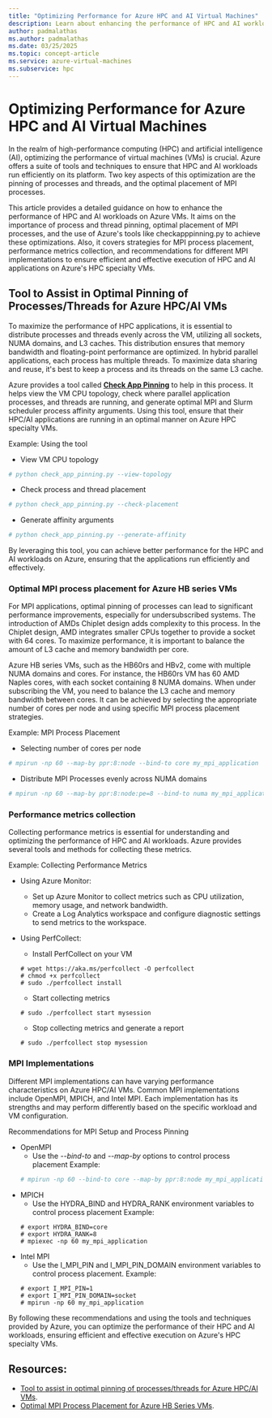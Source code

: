 ```yaml
---
title: "Optimizing Performance for Azure HPC and AI Virtual Machines"
description: Learn about enhancing the performance of HPC and AI workloads on Azure VM using Azure offered suite of tools and techniques.
author: padmalathas
ms.author: padmalathas
ms.date: 03/25/2025
ms.topic: concept-article
ms.service: azure-virtual-machines
ms.subservice: hpc
---
```


# Optimizing Performance for Azure HPC and AI Virtual Machines

In the realm of high-performance computing (HPC) and artificial intelligence (AI), optimizing the performance of virtual machines (VMs) is crucial. Azure offers a suite of tools and techniques to ensure that HPC and AI workloads run efficiently on its platform. Two key aspects of this optimization are the pinning of processes and threads, and the optimal placement of MPI processes. 

This article provides a detailed guidance on how to enhance the performance of HPC and AI workloads on Azure VMs. It aims on the importance of process and thread pinning, optimal placement of MPI processes, and the use of Azure's tools like checkapppinning.py to achieve these optimizations. Also, it covers strategies for MPI process placement, performance metrics collection, and recommendations for different MPI implementations to ensure efficient and effective execution of HPC and AI applications on Azure's HPC specialty VMs. 

## Tool to Assist in Optimal Pinning of Processes/Threads for Azure HPC/AI VMs

To maximize the performance of HPC applications, it is essential to distribute processes and threads evenly across the VM, utilizing all sockets, NUMA domains, and L3 caches. This distribution ensures that memory bandwidth and floating-point performance are optimized. In hybrid parallel applications, each process has multiple threads. To maximize data sharing and reuse, it's best to keep a process and its threads on the same L3 cache.

Azure provides a tool called [**Check App Pinning**](https://github.com/Azure/azurehpc/tree/master/experimental/check_app_pinning_tool)  to help in this process. It helps view the VM CPU topology, check where parallel application processes, and threads are running, and generate optimal MPI and Slurm scheduler process affinity arguments. Using this tool, ensure that their HPC/AI applications are running in an optimal manner on Azure HPC specialty VMs.

Example: Using the tool
- View VM CPU topology
```python
# python check_app_pinning.py --view-topology
```
- Check process and thread placement
```python
# python check_app_pinning.py --check-placement
```
- Generate affinity arguments
```python
# python check_app_pinning.py --generate-affinity
```
By leveraging this tool, you can achieve better performance for the HPC and AI workloads on Azure, ensuring that the applications run efficiently and effectively.

### Optimal MPI process placement for Azure HB series VMs

For MPI applications, optimal pinning of processes can lead to significant performance improvements, especially for undersubscribed systems. The introduction of AMDs Chiplet design adds complexity to this process. In the Chiplet design, AMD integrates smaller CPUs together to provide a socket with 64 cores. To maximize performance, it is important to balance the amount of L3 cache and memory bandwidth per core.

Azure HB series VMs, such as the HB60rs and HBv2, come with multiple NUMA domains and cores. For instance, the HB60rs VM has 60 AMD Naples cores, with each socket containing 8 NUMA domains. When under subscribing the VM, you need to balance the L3 cache and memory bandwidth between cores. It can be achieved by selecting the appropriate number of cores per node and using specific MPI process placement strategies.

Example: MPI Process Placement
- Selecting number of cores per node
```bash
# mpirun -np 60 --map-by ppr:8:node --bind-to core my_mpi_application
```
- Distribute MPI Processes evenly across NUMA domains
```bash
# mpirun -np 60 --map-by ppr:8:node:pe=8 --bind-to numa my_mpi_application
```

### Performance metrics collection

Collecting performance metrics is essential for understanding and optimizing the performance of HPC and AI workloads. Azure provides several tools and methods for collecting these metrics.

Example: Collecting Performance Metrics
- Using Azure Monitor:
  * Set up Azure Monitor to collect metrics such as CPU utilization, memory usage, and network bandwidth.
  * Create a Log Analytics workspace and configure diagnostic settings to send metrics to the workspace.

- Using PerfCollect:
  * Install PerfCollect on your VM
  ```shell script
  # wget https://aka.ms/perfcollect -O perfcollect
  # chmod +x perfcollect
  # sudo ./perfcollect install
  ```
  * Start collecting metrics
  ```shell script
  # sudo ./perfcollect start mysession
  ```
  * Stop collecting metrics and generate a report
  ```shell script
  # sudo ./perfcollect stop mysession
  ```
### MPI Implementations

Different MPI implementations can have varying performance characteristics on Azure HPC/AI VMs. Common MPI implementations include OpenMPI, MPICH, and Intel MPI. Each implementation has its strengths and may perform differently based on the specific workload and VM configuration.

Recommendations for MPI Setup and Process Pinning
- OpenMPI 
  * Use the *--bind-to* and *--map-by* options to control process placement
    Example:
  ```bash
  # mpirun -np 60 --bind-to core --map-by ppr:8:node my_mpi_application
  ```
- MPICH
  * Use the HYDRA_BIND and HYDRA_RANK environment variables to control process placement
    Example:
  ```shell script
  # export HYDRA_BIND=core
  # export HYDRA_RANK=8
  # mpiexec -np 60 my_mpi_application
  ```
- Intel MPI
  * Use the I_MPI_PIN and I_MPI_PIN_DOMAIN environment variables to control process placement.
    Example:
  ```shell script
  # export I_MPI_PIN=1
  # export I_MPI_PIN_DOMAIN=socket
  # mpirun -np 60 my_mpi_application
  ```
  
By following these recommendations and using the tools and techniques provided by Azure, you can optimize the performance of their HPC and AI workloads, ensuring efficient and effective execution on Azure's HPC specialty VMs. 

## Resources:

- [Tool to assist in optimal pinning of processes/threads for Azure HPC/AI VMs](https://techcommunity.microsoft.com/blog/azurehighperformancecomputingblog/tool-to-assist-in-optimal-pinning-of-processesthreads-for-azure-hpcai-vm%e2%80%99s/2672201).
- [Optimal MPI Process Placement for Azure HB Series VMs](https://techcommunity.microsoft.com/blog/azurehighperformancecomputingblog/optimal-mpi-process-placement-for-azure-hb-series-vms/2450663).

